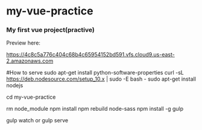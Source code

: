 # my-vue-practice
### My first vue project(practive)

Preview here:

https://4c8c5a776c404c68b4c65954152bd591.vfs.cloud9.us-east-2.amazonaws.com

#How to serve
sudo apt-get install python-software-properties
curl -sL https://deb.nodesource.com/setup_10.x | sudo -E bash -
sudo apt-get install nodejs

cd my-vue-practice

rm node_module 
npm install
npm rebuild node-sass
npm install -g gulp

gulp watch or gulp serve

